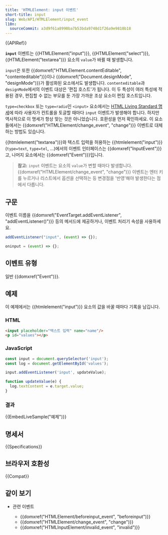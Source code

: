 ```yaml
---
title: 'HTMLElement: input 이벤트'
short-title: input
slug: Web/API/HTMLElement/input_event
l10n:
  sourceCommit: a3d9f61a8990ba7b53bda9748d1f26a9e9810b18
---
```


{{APIRef}}

**`input`** 이벤트는 {{HTMLElement("input")}}, {{HTMLElement("select")}}, {{HTMLElement("textarea")}} 요소의 `value`가 바뀔 때 발생합니다.

`input`은 또한 {{domxref("HTMLElement.contentEditable", "contenteditable")}}이나 {{domxref("Document.designMode", "designMode")}}가 활성화된 요소에서도 발생합니다. `contenteditable`과 `designMode`에서의 이벤트 대상은 '편집 호스트'가 됩니다. 이 두 특성이 여러 특성에 적용된 경우, 편집할 수 없는 부모를 둔 가장 가까운 조상 요소이 편집 호스트입니다.

`type=checkbox` 또는 `type=radio`인 `<input>` 요소에서는 [HTML Living Standard 명세](https://html.spec.whatwg.org/multipage/input.html#the-input-element:event-input-2)에 따라 사용자가 컨트롤을 토글할 때마다 `input` 이벤트가 발생해야 합니다. 하지만 역사적으로 이 명세가 항상 맞는 것은 아니었습니다. 호환성을 먼저 확인하세요. 이 요소들에서는 {{domxref("HTMLElement/change_event", "change")}} 이벤트로 대체하는 방법도 있습니다.

{{htmlelement("textarea")}}와 텍스트 입력을 허용하는 {{htmlelement("input")}}(`type=text`, `type=tel`, ...)에서의 이벤트 인터페이스는 {{domxref("InputEvent")}}고, 나머지 요소에서는 {{domxref("Event")}}입니다.

> **참고:** `input` 이벤트는 요소의 `value`가 변할 때마다 발생합니다. {{domxref("HTMLElement/change_event", "change")}} 이벤트는 엔터 키를 누르거나 리스트에서 옵션을 선택하는 등 변경점을 '반영'해야 발생한다는 점에서 다릅니다.

## 구문

이벤트 이름을 {{domxref("EventTarget.addEventListener", "addEventListener()")}} 등의 메서드에 제공하거나, 이벤트 처리기 속성을 사용하세요.

```js
addEventListener("input", (event) => {});

oninput = (event) => {};
```

## 이벤트 유형

일반 {{domxref("Event")}}.

## 예제

이 예제에서는 {{htmlelement("input")}} 요소의 값을 바꿀 때마다 기록을 남깁니다.

### HTML

```html
<input placeholder="텍스트 입력" name="name"/>
<p id="values"></p>
```

### JavaScript

```js
const input = document.querySelector('input');
const log = document.getElementById('values');

input.addEventListener('input', updateValue);

function updateValue(e) {
  log.textContent = e.target.value;
}
```

### 결과

{{EmbedLiveSample("예제")}}

## 명세서

{{Specifications}}

## 브라우저 호환성

{{Compat}}

## 같이 보기

- 관련 이벤트

  - {{domxref("HTMLElement/beforeinput_event", "beforeinput")}}
  - {{domxref("HTMLElement/change_event", "change")}}
  - {{domxref("HTMLInputElement/invalid_event", "invalid")}}
